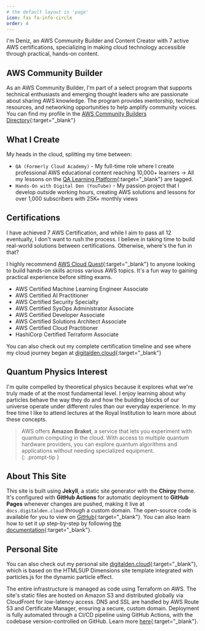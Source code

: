 ```yaml
---
# the default layout is 'page'
icon: fas fa-info-circle
order: 4
---
```


<!-- ![About](/assets/img/headers/digitalden2.webp) -->
  
I'm Deniz, an AWS Community Builder and Content Creator with 7 active AWS certifications, specializing in making cloud technology accessible through practical, hands-on content.

## AWS Community Builder
As an AWS Community Builder, I'm part of a select program that supports technical enthusiasts and emerging thought leaders who are passionate about sharing AWS knowledge. The program provides mentorship, technical resources, and networking opportunities to help amplify community voices. You can find my profile in the [AWS Community Builders Directory](https://aws.amazon.com/developer/community/community-builders/community-builders-directory/?cb-cards.sort-by=item.additionalFields.cbName&cb-cards.sort-order=asc&awsf.builder-category=*all&awsf.location=*all&awsf.year=*all&cb-cards.q=Deniz%2BYilmaz&cb-cards.q_operator=AND){:target="_blank"}

## What I Create
My heads in the cloud, splitting my time between:

- `QA (Formerly Cloud Academy)` - My full-time role where I create professional AWS educational content reaching 10,000+ learners → All my lessons on the [QA Learning Platform](https://docs.digitalden.cloud/tags/qa-learning-platform/){:target="_blank"} are tagged.
- `Hands-On with Digital Den (YouTube)` - My passion project that I develop outside working hours, creating AWS solutions and lessons for over 1,000 subscribers with 25K+ monthly views

## Certifications
I have achieved 7 AWS Certification, and while I aim to pass all 12 eventually, I don't want to rush the process. I believe in taking time to build real-world solutions between certifications. Otherwise, where's the fun in that?

I highly recommend [AWS Cloud Quest](https://aws.amazon.com/training/digital/aws-cloud-quest/){:target="_blank"} to anyone looking to build hands-on skills across various AWS topics. It's a fun way to gaining practical experience before sitting exams.

- AWS Certified Machine Learning Engineer Associate
- AWS Certified AI Practitioner
- AWS Certified Security Specialty
- AWS Certified SysOps Administrator Associate
- AWS Certified Developer Associate
- AWS Certified Solutions Architect Associate
- AWS Certified Cloud Practitioner
- HashiCorp Certified Terraform Associate

You can also check out my complete certification timeline and see where my cloud journey began at [digitalden.cloud](https://digitalden.cloud/#timeline){:target="_blank"}

## Quantum Physics Interest
I'm quite compelled by theoretical physics because it explores what we're truly made of at the most fundamental level. I enjoy learning about why particles behave the way they do and how the building blocks of our universe operate under different rules than our everyday experience. In my free time I like to attend lectures at the Royal Institution to learn more about these concepts.

> AWS offers **Amazon Braket**, a service that lets you experiment with quantum computing in the cloud. With access to multiple quantum hardware providers, you can explore quantum algorithms and applications without needing specialized equipment.   
{: .prompt-tip }

## About This Site  
This site is built using **Jekyll**, a static site generator with the **Chirpy** theme. It's configured with **GitHub Actions** for automatic deployment to **GitHub Pages** whenever changes are pushed, making it live at `docs.digitalden.cloud` through a custom domain. The open-source code is available for you to view on [GitHub](https://github.com/digitalden3/digitalden3.github.io){:target="_blank"}. You can also learn how to set it up step-by-step by following [the documentation](https://docs.digitalden.cloud/posts/set-up-and-deploy-a-documentation-site-with-jekyll-and-chirpy-on-aws-cloud9/){:target="_blank"}.  

## Personal Site
You can also check out my personal site [digitalden.cloud](https://digitalden.cloud/){:target="_blank"}, which is based on the HTML5UP Dimensions site template integrated with particles.js for the dynamic particle effect. 

 The entire infrastructure is managed as code using Terraform on AWS. The site's static files are hosted on Amazon S3 and distributed globally via CloudFront for low-latency access. DNS and SSL are handled by AWS Route 53 and Certificate Manager, ensuring a secure, custom domain. Deployment is fully automated through a CI/CD pipeline using GitHub Actions, with the codebase version-controlled on GitHub. Learn more [here](https://www.youtube.com/watch?v=3IvIEZlhTv4&t=17s&ab_channel=Hands-OnWithDigitalDen){:target="_blank"}.